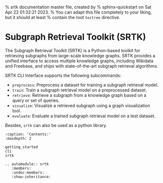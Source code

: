 % srtk documentation master file, created by
% sphinx-quickstart on Sat Apr 22 01:32:21 2023.
% You can adapt this file completely to your liking, but it should at least
% contain the root `toctree` directive.

# Subgraph Retrieval Toolkit (SRTK)

The Subgraph Retrieval Toolkit (SRTK) is a Python-based toolkit for retrieving subgraphs from large-scale knowledge graphs. SRTK provides a unified interface to access multiple knowledge graphs, including Wikidata and Freebase, and ships with state-of-the-art subgraph retrieval algorithms.

SRTK CLI Interface supports the following subcommands:

- `preprocess`: Preprocess a dataset for training a subgraph retrieval model.
- `train`: Train a subgraph retrieval model on a preprocessed dataset.
- `retrieve`: Retrieve a subgraph from a knowledge graph based on a query or set of queries.
- `visualize`: Visualize a retrieved subgraph using a graph visualization tool.
- `evaluate`: Evaluate a trained subgraph retrieval model on a test dataset.

Besides, `srtk` can also be used as a python library.

```{toctree}
:caption: 'Contents:'
:maxdepth: 2

getting_started
cli
srtk
```

```{eval-rst}
.. automodule:: srtk
   :members:
   :undoc-members:
   :show-inheritance:
```
